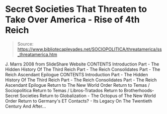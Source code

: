 # Secret Societies That Threaten to Take Over America - Rise of 4th Reich

> Source: https://www.bibliotecapleyades.net/SOCIOPOLITICA/threatamerica/ss_threatamerica.htm

J. Marrs
2008
from SlideShare Website
CONTENTS Introduction Part - The Hidden History Of The Third Reich Part - The Reich Consolidates Part - The Reich Ascendant Epilogue
CONTENTS
Introduction
Part - The Hidden History Of The Third Reich
Part - The Reich Consolidates
Part - The Reich Ascendant
Epilogue
Return to The New World Order
Return to Temas / Sociopolitica
Return to Temas / Libros-Tratados
Return to Brotherhoods-Secret Societies
Return to Globalization - The Octopus of The New World Order
Return to Germany's ET Contacts? - Its Legacy On The Twentieth Century And After...
